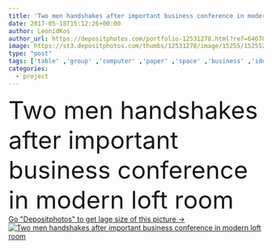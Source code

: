 ```yaml
---
title: 'Two men handshakes after important business conference in modern'
date: 2017-05-18T15:12:26+00:00
author: LeonidKos
author_url: https://depositphotos.com/portfolio-12531278.html?ref=64678756
image: https://st3.depositphotos.com/thumbs/12531278/image/15255/152552564/api_thumb_450.jpg?forcejpeg=true
type: "post"
tags: ['table' ,'group' ,'computer' ,'paper' ,'space' ,'business' ,'ideas' ,'people' ,'man' ,'technology' ,'hand' ,'modern' ,'creative' ,'concept' ,'corporate' ,'office' ,'dream' ,'woman' ,'device' ,'talking' ,'global' ,'laptop' ,'internet' ,'job' ,'businessman' ,'seminar' ,'conference' ,'room' ,'project' ,'discussion' ,'thinking' ,'plan' ,'casual' ,'team' ,'loft' ,'designer' ,'engineer' ,'handshake' ,'meeting' ,'documents' ,'analyze' ,'crew' ,'brainstorming' ,'mockup' ,'gadgets' ,'mock' ,'startup' ,'dreamteam' ,'coworking' ,'marceting' ]
categories: 
  - project
---
```

<div aling="center">
            <font size="60"> Two men handshakes after important business conference in modern loft room</font>   
</div>
<div>
    <a href='https://depositphotos.com/152552564/stock-photo-two-men-handshakes-after-important.html?ref=64678756' target=_blank > Go "Depositphotos" to get lage size of this picture ->
        <img href='https://depositphotos.com/152552564/stock-photo-two-men-handshakes-after-important.html?ref=64678756' src='https://st3.depositphotos.com/12531278/15255/i/950/depositphotos_152552564-stock-photo-two-men-handshakes-after-important.jpg?forcejpeg=true' alt='Two men handshakes after important business conference in modern loft room' >
    </a>
</div>
